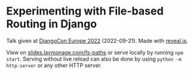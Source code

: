 # Experimenting with File-based Routing in Django

Talk given at [DjangoCon Europe 2022][djceu2022] (2022-09-21).
Made with [reveal.js][reveal.js].

View on [slides.laymonage.com/fs-paths][slides-fs-paths] or serve locally
by running `npm start`. Serving without live reload can also be done by using
`python -m http.server` or any other HTTP server.

[djceu2022]: https://2022.djangocon.eu
[reveal.js]: https://github.com/hakimel/reveal.js
[slides-fs-paths]: https://slides.laymonage.com/fs-paths
